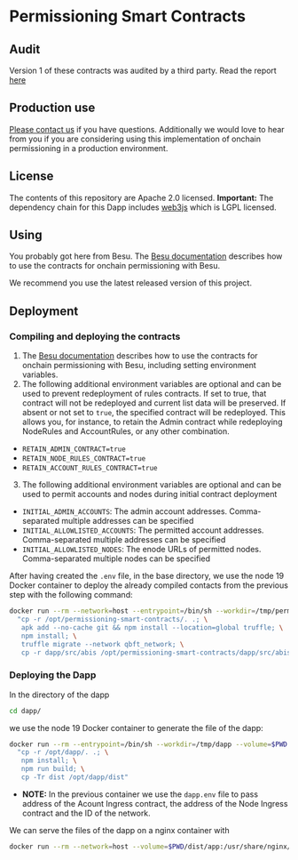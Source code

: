 # Permissioning Smart Contracts

## Audit
Version 1 of these contracts was audited by a third party. Read the report [here](https://consensys.net/diligence/audits/2019/08/pegasys-permissioning/)

## Production use
[Please contact us](https://consensys.net/quorum/contact-us) if you have questions. Additionally we would love to hear from you if you are considering using this implementation of onchain permissioning in a production environment.
## License
The contents of this repository are Apache 2.0 licensed.
**Important:** The dependency chain for this Dapp includes [web3js](https://github.com/ethereum/web3.js/) which is LGPL licensed.

## Using
You probably got here from Besu.
The [Besu documentation](https://besu.hyperledger.org/en/22.10.3/Tutorials/Permissioning/Getting-Started-Onchain-Permissioning/)
describes how to use the contracts for onchain permissioning with Besu.

We recommend you use the latest released version of this project.

## Deployment

### Compiling and deploying the contracts
1. The [Besu documentation](https://besu.hyperledger.org/en/stable/Tutorials/Permissioning/Getting-Started-Onchain-Permissioning/)
   describes how to use the contracts for onchain permissioning with Besu, including setting environment variables.
2. The following additional environment variables are optional and can be used to prevent redeployment of rules contracts. If set to true, that contract will not be redeployed and current list data will be preserved. If absent or not set to `true`, the specified contract will be redeployed. This allows you, for instance, to retain the Admin contract while redeploying NodeRules and AccountRules, or any other combination.
  - `RETAIN_ADMIN_CONTRACT=true`
  - `RETAIN_NODE_RULES_CONTRACT=true`
  - `RETAIN_ACCOUNT_RULES_CONTRACT=true`
3. The following additional environment variables are optional and can be used to permit accounts and nodes during initial contract deployment
  - `INITIAL_ADMIN_ACCOUNTS`: The admin account addresses. Comma-separated multiple addresses can be specified
  - `INITIAL_ALLOWLISTED_ACCOUNTS`: The permitted account addresses. Comma-separated multiple addresses can be specified
  - `INITIAL_ALLOWLISTED_NODES`: The enode URLs of permitted nodes. Comma-separated multiple nodes can be specified

After having created the `.env` file, in the base directory, we use the node 19 Docker container to deploy the already compiled contacts from the previous step with the following command:

```sh
docker run --rm --network=host --entrypoint=/bin/sh --workdir=/tmp/permissioning-smart-contracts --volume=$PWD:/opt/permissioning-smart-contracts node:19-alpine3.16 -c \
  "cp -r /opt/permissioning-smart-contracts/. .; \
   apk add --no-cache git && npm install --location=global truffle; \
   npm install; \
   truffle migrate --network qbft_network; \
   cp -r dapp/src/abis /opt/permissioning-smart-contracts/dapp/src/abis"
```

### Deploying the Dapp

In the directory of the dapp

```sh
cd dapp/
```

we use the node 19 Docker container to generate the file of the dapp:

```sh
docker run --rm --entrypoint=/bin/sh --workdir=/tmp/dapp --volume=$PWD:/opt/dapp --env-file=dapp.env node:19-alpine3.16 -c \
  "cp -r /opt/dapp/. .; \
   npm install; \
   npm run build; \
   cp -Tr dist /opt/dapp/dist"
```

- **NOTE:** In the previous container we use the `dapp.env` file to pass address of the Acount Ingress contract, the address of the Node Ingress contract and the ID of the network.

We can serve the files of the dapp on a nginx container with

```sh
docker run --rm --network=host --volume=$PWD/dist/app:/usr/share/nginx/html nginx:alpine
```
